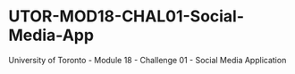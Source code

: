 # UTOR-MOD18-CHAL01-Social-Media-App
University of Toronto - Module 18 - Challenge 01 - Social Media Application
